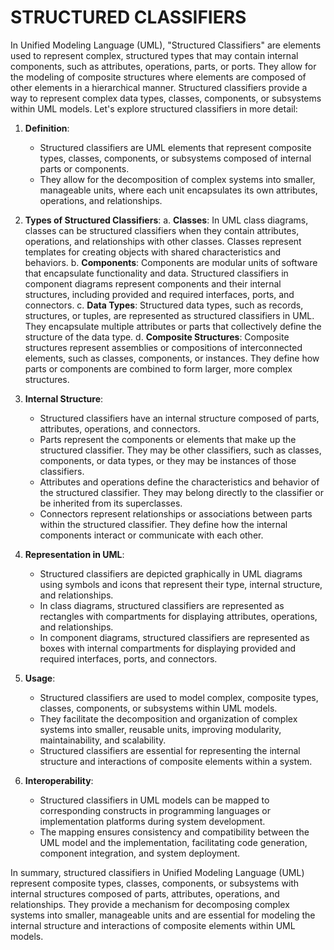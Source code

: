 # STRUCTURED CLASSIFIERS

In Unified Modeling Language (UML), "Structured Classifiers" are elements used to represent complex, structured types that may contain internal components, such as attributes, operations, parts, or ports. They allow for the modeling of composite structures where elements are composed of other elements in a hierarchical manner. Structured classifiers provide a way to represent complex data types, classes, components, or subsystems within UML models. Let's explore structured classifiers in more detail:

1. **Definition**:
   * Structured classifiers are UML elements that represent composite types, classes, components, or subsystems composed of internal parts or components.
   * They allow for the decomposition of complex systems into smaller, manageable units, where each unit encapsulates its own attributes, operations, and relationships.

2. **Types of Structured Classifiers**:
   a. **Classes**: In UML class diagrams, classes can be structured classifiers when they contain attributes, operations, and relationships with other classes. Classes represent templates for creating objects with shared characteristics and behaviors.
   b. **Components**: Components are modular units of software that encapsulate functionality and data. Structured classifiers in component diagrams represent components and their internal structures, including provided and required interfaces, ports, and connectors.
   c. **Data Types**: Structured data types, such as records, structures, or tuples, are represented as structured classifiers in UML. They encapsulate multiple attributes or parts that collectively define the structure of the data type.
   d. **Composite Structures**: Composite structures represent assemblies or compositions of interconnected elements, such as classes, components, or instances. They define how parts or components are combined to form larger, more complex structures.

3. **Internal Structure**:
   * Structured classifiers have an internal structure composed of parts, attributes, operations, and connectors.
   * Parts represent the components or elements that make up the structured classifier. They may be other classifiers, such as classes, components, or data types, or they may be instances of those classifiers.
   * Attributes and operations define the characteristics and behavior of the structured classifier. They may belong directly to the classifier or be inherited from its superclasses.
   * Connectors represent relationships or associations between parts within the structured classifier. They define how the internal components interact or communicate with each other.

4. **Representation in UML**:
   * Structured classifiers are depicted graphically in UML diagrams using symbols and icons that represent their type, internal structure, and relationships.
   * In class diagrams, structured classifiers are represented as rectangles with compartments for displaying attributes, operations, and relationships.
   * In component diagrams, structured classifiers are represented as boxes with internal compartments for displaying provided and required interfaces, ports, and connectors.

5. **Usage**:
   * Structured classifiers are used to model complex, composite types, classes, components, or subsystems within UML models.
   * They facilitate the decomposition and organization of complex systems into smaller, reusable units, improving modularity, maintainability, and scalability.
   * Structured classifiers are essential for representing the internal structure and interactions of composite elements within a system.

6. **Interoperability**:
   * Structured classifiers in UML models can be mapped to corresponding constructs in programming languages or implementation platforms during system development.
   * The mapping ensures consistency and compatibility between the UML model and the implementation, facilitating code generation, component integration, and system deployment.

In summary, structured classifiers in Unified Modeling Language (UML) represent composite types, classes, components, or subsystems with internal structures composed of parts, attributes, operations, and relationships. They provide a mechanism for decomposing complex systems into smaller, manageable units and are essential for modeling the internal structure and interactions of composite elements within UML models.
